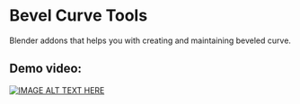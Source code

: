 # Bevel Curve Tools
Blender addons that helps you with creating and maintaining beveled curve.

## Demo video:
[![IMAGE ALT TEXT HERE](http://img.youtube.com/vi/xfOlvZNgDt0/0.jpg)](http://www.youtube.com/watch?v=xfOlvZNgDt0)
